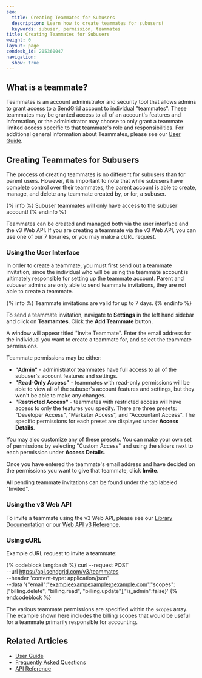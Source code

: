 ```yaml
---
seo:
  title: Creating Teammates for Subusers
  description: Learn how to create teammates for subusers!
  keywords: subuser, permission, teammates
title: Creating Teammates for Subusers
weight: 0
layout: page
zendesk_id: 205360047
navigation:
  show: true
---
```


## What is a teammate?

Teammates is an account administrator and security tool that allows admins to grant access to a SendGrid account to individual "teammates". These teammates may be granted access to all of an account's features and information, or the administrator may choose to only grant a teammate limited access specific to that teammate's role and responsibilities. For additional general information about Teammates, please see our [User Guide]({{root_url}}/User_Guide/Settings/teammates.html).

## Creating Teammates for Subusers

The process of creating teammates is no different for subusers than for parent users. However, it is important to note that while subusers have complete control over their teammates, the parent account is able to create, manage, and delete any teammate created by, or for, a subuser.

{% info %}
Subuser teammates will only have access to the subuser account!
{% endinfo %}

Teammates can be created and managed both via the user interface and the v3 Web API. If you are creating a teammate via the v3 Web API, you can use one of our 7 libraries, or you may make a cURL request.

### Using the User Interface

In order to create a teammate, you must first send out a teammate invitation, since the individual who will be using the teammate account is ultimately responsible for setting up the teammate account. Parent and subuser admins are only able to send teammate invitations, they are not able to create a teammate.

{% info %}
Teammate invitations are valid for up to 7 days.
{% endinfo %}

To send a teammate invitation, navigate to **Settings** in the left hand sidebar and click on **Teamamtes**. Click the **Add Teammate** button.

A window will appear titled "Invite Teammate". Enter the email address for the individual you want to create a teammate for, and select the teammate permissions.

Teammate permissions may be either:

* **"Admin"** - administrator teammates have full access to all of the subuser's account features and settings.
* **"Read-Only Access"** - teammates with read-only permissions will be able to view all of the subuser's account features and settings, but they won't be able to make any changes.
* **"Restricted Access"** - teammates with restricted access will have access to only the features you specify. There are three presets: "Developer Access", "Marketer Access", and "Accountant Access". The specific permissions for each preset are displayed under **Access Details**.

You may also customize any of these presets. You can make your own set of permissions by selecting "Custom Access" and using the sliders next to each permission under **Access Details**.

Once you have entered the teammate's email address and have decided on the permissions you want to give that teammate, click **Invite**.

All pending teammate invitations can be found under the tab labeled "Invited".

### Using the v3 Web API

To invite a teammate using the v3 Web API, please see our [Library Documentation]() or our [Web API v3 Reference]({{root_url}}/API_Reference/Web_API_v3/teammates.html).

### Using cURL

Example cURL request to invite a teammate:

{% codeblock lang:bash %}
curl --request POST \
  --url https://api.sendgrid.com/v3/teammates \
  --header 'content-type: application/json' \
  --data '{"email":"exampleexampexample@example.com","scopes":["billing.delete", "billing.read", "billing.update"],"is_admin":false}'
{% endcodeblock %}

The various teammate permissions are specified within the `scopes` array. The example shown here includes the billing scopes that would be useful for a teammate primarily responsible for accounting.


## Related Articles

* [User Guide]({{root_url}}/User_Guide/Settings/teammates.html)
* [Frequently Asked Questions]()
* [API Reference]({{root_url}}/API_Reference/Web_API_v3/teammates.html)
